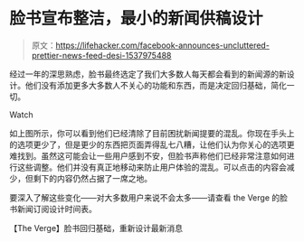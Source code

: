 # 脸书宣布整洁，最小的新闻供稿设计

> 原文：<https://lifehacker.com/facebook-announces-uncluttered-prettier-news-feed-desi-1537975488>

经过一年的深思熟虑，脸书最终选定了我们大多数人每天都会看到的新闻源的新设计。他们没有添加更多大多数人不关心的功能和东西，而是决定回归基础，简化一切。

Watch

如上图所示，你可以看到他们已经清除了目前困扰新闻提要的混乱。你现在手头上的选项更少了，但是更少的东西把页面弄得乱七八糟，让他们认为你关心的选项更难找到。虽然这可能会让一些用户感到不安，但脸书声称他们已经非常注意如何进行这些调整。他们并没有真正地移动来防止用户体验的混乱。可以点击的内容会减少，但剩下的内容仍然占据了一席之地。

要深入了解这些变化——对大多数用户来说不会太多——请查看 the Verge 的脸书新闻订阅设计时间表。

【The Verge】脸书回归基础，重新设计最新消息